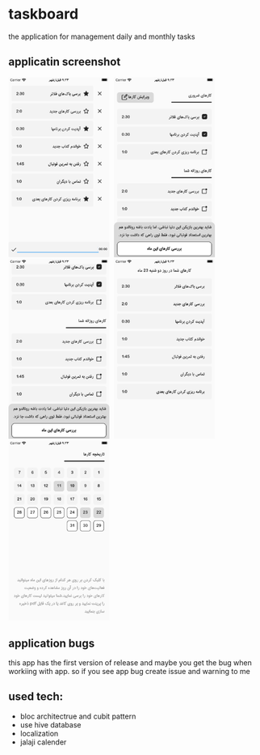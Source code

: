 # taskboard

the application for management daily and monthly tasks


## applicatin screenshot

<img src="./git-assets/1.png" width="200" style="margin-right:5px"> <img src="./git-assets/2.png" width="200" style="margin-right:5px"> <img src="./git-assets/3.png" width="200" style="margin-right:5px"> <img src="./git-assets/4.png" width="200" style="margin-right:5px"> <img src="./git-assets/5.png" width="200">

## application bugs
this app has the first version of release and maybe you get the bug when workiing with app. so if you see app bug create issue and warning to me

## used tech:
- bloc architectrue and cubit pattern
- use hive database
- localization
- jalaji calender
